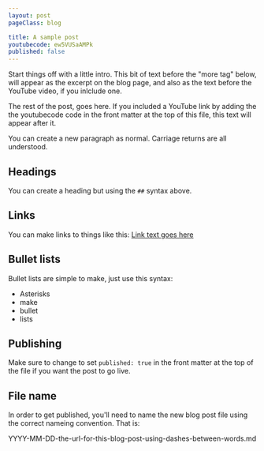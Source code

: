 ```yaml
---
layout: post
pageClass: blog

title: A sample post
youtubecode: ew5VUSaAMPk
published: false
---
```


Start things off with a little intro. This bit of text before the "more tag" below, will appear as the excerpt on the blog page, and also as the text before the YouTube video, if you inlclude one.

<!--more-->

The rest of the post, goes here. If you included a YouTube link by adding the the youtubecode code in the front matter at the top of this file, this text will appear after it.

You can create a new paragraph as normal. Carriage returns are all understood.


## Headings

You can create a heading but using the `##` syntax above.


## Links

You can make links to things like this: [Link text goes here](URL-GOES-HERE)


## Bullet lists

Bullet lists are simple to make, just use this syntax:

* Asterisks
* make
* bullet
* lists


## Publishing

Make sure to change to set `published: true` in the front matter at the top of the file if you want the post to go live.


## File name

In order to get published, you'll need to name the new blog post file using the correct nameing convention. That is:

YYYY-MM-DD-the-url-for-this-blog-post-using-dashes-between-words.md
